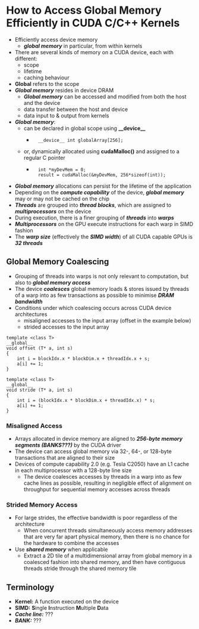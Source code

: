 # How to Access Global Memory Efficiently in CUDA C/C++ Kernels

- Efficiently access device memory
    - ***global memory*** in particular, from within kernels
- There are several kinds of memory on a CUDA device, each with different:
    - scope
    - lifetime
    - caching behaviour
- **Global** refers to the scope
- ***Global memory*** resides in device DRAM
    - ***Global memory*** can be accessed and modified from both the host and the device
    - data transfer between the host and device
    - data input to & output from kernels
- ***Global memory***:
    - can be declared in global scope using **\_\_device\_\_**
        - ```
            __device__ int globalArray[256];
          ```
    - or, dynamically allocated using **cudaMalloc()** and assigned to a regular C pointer
        - ```
            int *myDevMem = 0;
            result = cudaMalloc(&myDevMem, 256*sizeof(int));
            ```
- ***Global memory*** allocations can persist for the lifetime of the application
- Depending on the ***compute capability*** of the device, ***global memory*** may or may not be cached on the chip
- ***Threads*** are grouped into ***thread blocks***, which are assigned to ***multiprocessors*** on the device
- During execution, there is a finer grouping of ***threads*** into ***warps***
- ***Multiprocessors*** on the GPU execute instructions for each warp in SIMD fashion
- The ***warp size*** (effectively the ***SIMD width***) of all CUDA capable GPUs is ***32 threads***

## Global Memory Coalescing
- Grouping of threads into warps is not only relevant to computation, but also to ***global memory access***
- The device ***coalesces*** global memory loads & stores issued by threads of a warp into as few transactions as possible to minimise ***DRAM bandwidth***
- Conditions under which coalescing occurs across CUDA device architectures
    - misaligned accesses to the input array (offset in the example below)
    - strided accesses to the input array

```
template <class T>
__global__
void offset (T* a, int s)
{
    int i = blockIdx.x * blockDim.x + threadIdx.x + s;
    a[i] += 1;
}

template <class T>
__global__
void stride (T* a, int s)
{
    int i = (blockIdx.x * blockDim.x + threadIdx.x) * s;
    a[i] += 1;
}
```

### Misaligned Access
- Arrays allocated in device memory are aligned to ***256-byte memory segments (BANKS???)*** by the CUDA driver
- The device can access global memory via 32-, 64-, or 128-byte transactions that are aligned to their size
- Devices of compute capability 2.0 (e.g. Tesla C2050) have an L1 cache in each multiprocessor with a 128-byte line size
    - The device coalesces accesses by threads in a warp into as few cache lines as possible, resulting in negligible effect of alignment on throughput for sequential memory accesses across threads 

### Strided Memory Access
- For large strides, the effective bandwidth is poor regardless of the architecture
    - When concurrent threads simultaneously access memory addresses that are very far apart physical memory, then there is no chance for the hardware to combine the accesses
- Use ***shared memory*** when applicable
    - Extract a 2D tile of a multidimensional array from global memory in a coalesced fashion into shared memory, and then have contiguous threads stride through the shared memory tile




## Terminology
- **Kernel:** A function executed on the device
- **SIMD:** **S**ingle **I**nstruction **M**ultiple **D**ata
- ***Cache line:*** ???
- ***BANK:*** ???
